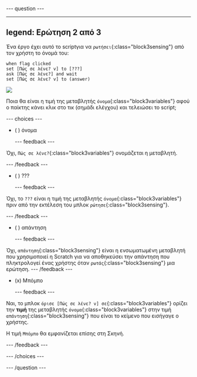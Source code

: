 
--- question ---

---
legend: Ερώτηση 2 από 3
---

Ένα έργο έχει αυτό το scriptγια να `ρωτήσει`{:class="block3sensing"} από τον χρήστη το όνομά του:

```blocks3
when flag clicked
set [Πώς σε λένε? v] to [???] 
ask [Πώς σε λένε?] and wait 
set [Πώς σε λένε? v] to (answer)
```

![](images/q1-chatbot.png)

Ποια θα είναι η τιμή της μεταβλητής `όνομα`{:class="block3variables"} αφού ο παίκτης κάνει κλικ στο τικ (σημάδι ελέγχου) και τελειώσει το script;

--- choices ---

- ( ) όνομα

  --- feedback ---

Όχι, `Πώς σε λένε?`{:class="block3variables"} ονομάζεται η μεταβλητή.

  --- /feedback ---

- ( ) ???

  --- feedback ---

Όχι, το `???` είναι η τιμή της μεταβλητής `όνομα`{:class="block3variables"} πριν από την εκτέλεση του μπλοκ `ρώτησε`{:class="block3sensing"}.

  --- /feedback ---

- ( ) απάντηση

  --- feedback ---

Όχι, `απάντηση`{:class="block3sensing"} είναι η ενσωματωμένη μεταβλητή που χρησιμοποιεί η Scratch για να αποθηκεύσει την απάντηση που πληκτρολογεί ένας χρήστης όταν `ρωτάς`{:class="block3sensing"} μια ερώτηση.
--- /feedback ---

- (x) Μπόμπο

  --- feedback ---

Ναι, το μπλοκ `όρισε [Πώς σε λένε? v] σε`{:class="block3variables"} ορίζει την **τιμή** της μεταβλητής `όνομα`{:class="block3variables"} στην τιμή `απάντηση`{:class="block3sensing"} που είναι το κείμενο που εισήγαγε ο χρήστης.

Η τιμή `Μπόμπο` θα εμφανίζεται επίσης στη Σκηνή.

  --- /feedback ---

--- /choices ---

--- /question ---

